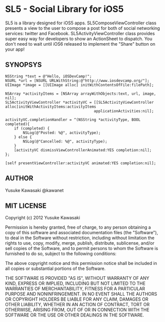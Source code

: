 SL5 - Social Library for iOS5
=============================

SL5 is a library designed for iOS5 apps.
SL5ComposeViewController class presents a view to the user to compose a post for both of social networking services: twitter and Facebook.
SL5ActivityViewController class provides super easy way for developers to show an ActionSheet to dispatch.
You don't need to wait until iOS6 released to implement the "Share" button on your app!

SYNOPSYS
--------
    
    NSString *text = @"Hello, iOSDevCamp!";
    NSURL *url = [NSURL URLWithString:@"http://www.iosdevcamp.org/"];
    UIImage *image = [[UIImage alloc] initWithContentsOfFile:filePath];

    NSArray *activityItems = [NSArray arrayWithObjects:text, url, image, nil];
    SL5ActivityViewController *activityVC = [[SL5ActivityViewController alloc]initWithActivityItems:activityItems
                                            applicationActivities:nil];
    
    activityVC.completionHandler = ^(NSString *activityType, BOOL completed){
        if (completed) {
            NSLog(@"Posted: %@", activityType);
        } else {
            NSLog(@"Cancelled: %@", activityType);
        }
        [activityVC dismissViewControllerAnimated:YES completion:nil];
    };

    [self presentViewController:activityVC animated:YES completion:nil];

AUTHOR
------

Yusuke Kawasaki @kawanet

MIT LICENSE
----------

Copyright (c) 2012 Yusuke Kawasaki

Permission is hereby granted, free of charge, to any person obtaining a copy of this software and associated documentation files (the "Software"), to deal in the Software without restriction, including without limitation the rights to use, copy, modify, merge, publish, distribute, sublicense, and/or sell copies of the Software, and to permit persons to whom the Software is furnished to do so, subject to the following conditions:

The above copyright notice and this permission notice shall be included in all copies or substantial portions of the Software.

THE SOFTWARE IS PROVIDED "AS IS", WITHOUT WARRANTY OF ANY KIND, EXPRESS OR IMPLIED, INCLUDING BUT NOT LIMITED TO THE WARRANTIES OF MERCHANTABILITY, FITNESS FOR A PARTICULAR PURPOSE AND NONINFRINGEMENT. IN NO EVENT SHALL THE AUTHORS OR COPYRIGHT HOLDERS BE LIABLE FOR ANY CLAIM, DAMAGES OR OTHER LIABILITY, WHETHER IN AN ACTION OF CONTRACT, TORT OR OTHERWISE, ARISING FROM, OUT OF OR IN CONNECTION WITH THE SOFTWARE OR THE USE OR OTHER DEALINGS IN THE SOFTWARE.

